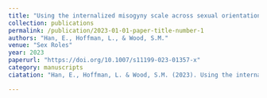 ```yaml
---
title: "Using the internalized misogyny scale across sexual orientations: Measurement invariance and item factor analysis"
collection: publications
permalink: /publication/2023-01-01-paper-title-number-1 
authors: "Han, E., Hoffman, L., & Wood, S.M."
venue: "Sex Roles"
year: 2023
paperurl: "https://doi.org/10.1007/s11199-023-01357-x"
category: manuscripts
ciatation: "Han, E., Hoffman, L. & Wood, S.M. (2023). Using the internalized misogyny scale across sexual orientations: Measurement invariance and item factor analysis. Sex Roles, 88, 290–304. https://doi.org/10.1007/s11199-023-01357-x"  

---  
```

